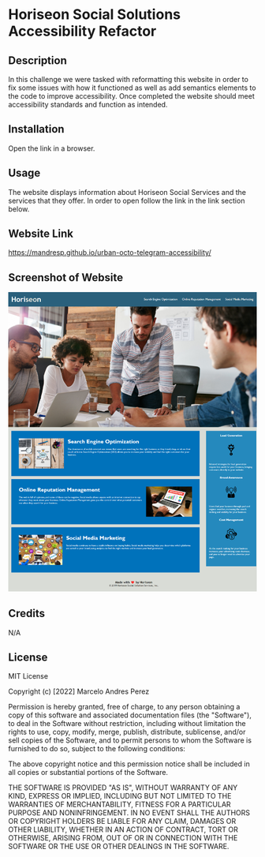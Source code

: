 # Horiseon Social Solutions Accessibility Refactor

## Description

In this challenge we were tasked with reformatting this website in order to fix some issues with how it functioned as well as add semantics elements to the code to improve accessibility. Once completed the website should meet accessibility standards and function as intended.

## Installation

Open the link in a browser.

## Usage

The website displays information about Horiseon Social Services and the services that they offer. In order to open follow the link in the link section below.

## Website Link

https://mandresp.github.io/urban-octo-telegram-accessibility/

## Screenshot of Website

![Website Screent](./Develop/assets/images/Website%20Screenshot.png)

## Credits

N/A

## License

MIT License

Copyright (c) [2022] Marcelo Andres Perez

Permission is hereby granted, free of charge, to any person obtaining a copy
of this software and associated documentation files (the "Software"), to deal
in the Software without restriction, including without limitation the rights
to use, copy, modify, merge, publish, distribute, sublicense, and/or sell
copies of the Software, and to permit persons to whom the Software is
furnished to do so, subject to the following conditions:

The above copyright notice and this permission notice shall be included in all
copies or substantial portions of the Software.

THE SOFTWARE IS PROVIDED "AS IS", WITHOUT WARRANTY OF ANY KIND, EXPRESS OR
IMPLIED, INCLUDING BUT NOT LIMITED TO THE WARRANTIES OF MERCHANTABILITY,
FITNESS FOR A PARTICULAR PURPOSE AND NONINFRINGEMENT. IN NO EVENT SHALL THE
AUTHORS OR COPYRIGHT HOLDERS BE LIABLE FOR ANY CLAIM, DAMAGES OR OTHER
LIABILITY, WHETHER IN AN ACTION OF CONTRACT, TORT OR OTHERWISE, ARISING FROM,
OUT OF OR IN CONNECTION WITH THE SOFTWARE OR THE USE OR OTHER DEALINGS IN THE
SOFTWARE.
